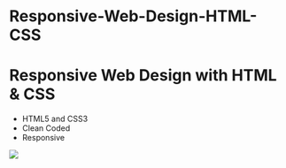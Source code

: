 # Responsive-Web-Design-HTML-CSS

<h1>Responsive Web Design with HTML & CSS</h1>

<ul>
  <li>HTML5 and CSS3</li>  
  <li>Clean Coded</li>
  <li>Responsive</li>
</ul>

![](webgif.gif)
